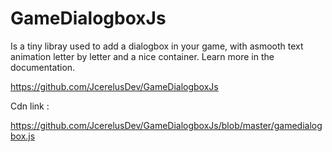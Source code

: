 # GameDialogboxJs
Is a tiny libray used to add a dialogbox in your game,
with asmooth text animation letter by letter and a nice container.
Learn more in the documentation.


https://github.com/JcerelusDev/GameDialogboxJs


Cdn link :

https://github.com/JcerelusDev/GameDialogboxJs/blob/master/gamedialogbox.js
